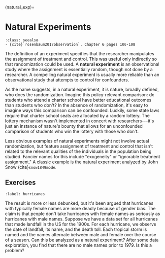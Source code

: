 (natural_exp)=
# Natural Experiments

```{admonition} Important Readings
:class: seealso
- {cite}`rosenbaum2017observation`, Chapter 6 pages 100-108
```

The definition of an experiment specifies that the researcher  manipulates the assignment of treatment and control. This was useful only indirectly so that randomization could be used. A **natural experiment** is an observational study where the assignment is essentially random, though not done by a researcher. A compelling natural experiment is usually more reliable than an observational study that attempts to control for confounders. 

As the name suggests, in a natural experiment, it is nature, broadly defined, who does the randomization. Imagine this policy-relevant comparison: do students who attend a charter school have better educational outcomes than students who don't? In the absence of randomization, it's easy to imagine ways this comparison can be confounded. Luckily, some state laws require that charter school seats are allocated by a random lottery. The lottery mechanism wasn't implemented in concert with researchers---it's just an instance of nature's bounty that allows for an unconfounded comparison of students who win the lottery with those who don't.

Less obvious examples of natural experiments might not involve actual randomization, but feature assignment of treatment and control that isn't related to the relevant qualities of the individuals in the population being studied. Fancier names for this include "exogeneity" or "ignorable treatment assignment." A classic example is the natural experiment analyzed by John Snow {cite}`snow1849mode`.



## Exercises

```{exercise-start}
:label: hurricanes
```

The result is more or less debunked, but it's been argued that hurricanes with typically female names are more deadly because of gender bias. The claim is that people don't take hurricanes with female names as seriously as hurricanes with male names. Suppose we have a data set for all hurricanes that made landfall in the US for the 1900s. For each hurricane, we observe the date of landfall, its name, and the death toll. Each tropical storm is named and the names alternate between male and female over the course of a season. Can this be analyzed as a natural experiment? After some data exploration, you find that there are no male names prior to 1979. Is this a problem? 

```{exercise-end}
```
